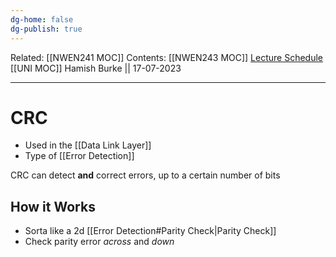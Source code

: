 ```yaml
---
dg-home: false
dg-publish: true
---
```

Related: [[NWEN241 MOC]]
Contents: [[NWEN243 MOC]]
[Lecture Schedule](https://ecs.wgtn.ac.nz/Courses/NWEN243_2023T2/LectureSchedule)
[[UNI MOC]]
Hamish Burke || 17-07-2023
***

# CRC

- Used in the [[Data Link Layer]] 
- Type of [[Error Detection]]

CRC can detect **and** correct errors, up to a certain number of bits

## How it Works

- Sorta like a 2d [[Error Detection#Parity Check\|Parity Check]]
- Check parity error *across* and *down*
